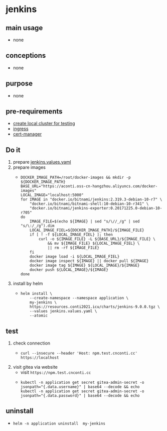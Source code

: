 # jenkins

## main usage

* none

## conceptions

* none

## purpose
* none

## pre-requirements
* [create local cluster for testing](../resources/local.cluster.for.testing.md)
* [ingress](../basic/ingress.nginx.md)
* [cert-manager](../basic/cert.manager.md)

## Do it

1. prepare [jenkins.values.yaml](resources/jenkins.values.yaml.md)
2. prepare images
    * ```shell  
      DOCKER_IMAGE_PATH=/root/docker-images && mkdir -p ${DOCKER_IMAGE_PATH}
      BASE_URL="https://aconti.oss-cn-hangzhou.aliyuncs.com/docker-images"
      LOCAL_IMAGE="localhost:5000"
      for IMAGE in "docker.io/bitnami/jenkins:2.319.3-debian-10-r7" \
          "docker.io/bitnami/bitnami-shell:10-debian-10-r341" \
          "docker.io/bitnami/jenkins-exporter:0.20171225.0-debian-10-r705"
      do
          IMAGE_FILE=$(echo ${IMAGE} | sed "s/\//_/g" | sed "s/\:/_/g").dim
          LOCAL_IMAGE_FIEL=${DOCKER_IMAGE_PATH}/${IMAGE_FILE}
          if [ ! -f ${LOCAL_IMAGE_FIEL} ]; then
              curl -o ${IMAGE_FILE} -L ${BASE_URL}/${IMAGE_FILE} \
                  && mv ${IMAGE_FILE} ${LOCAL_IMAGE_FIEL} \
                  || rm -rf ${IMAGE_FILE}
          fi
          docker image load -i ${LOCAL_IMAGE_FIEL}
          docker image inspect ${IMAGE} || docker pull ${IMAGE}
          docker image tag ${IMAGE} ${LOCAL_IMAGE}/${IMAGE}
          docker push ${LOCAL_IMAGE}/${IMAGE}
      done
      ```
3. install by helm
    * ```shell
      helm install \
          --create-namespace --namespace application \
          my-jenkins \
          https://resources.conti2021.icu/charts/jenkins-9.0.0.tgz \
          --values jenkins.values.yaml \
          --atomic
      ```

## test
1. check connection
    * ```shell
      curl --insecure --header 'Host: npm.test.cnconti.cc' https://localhost
      ```
2. visit gitea via website
    * visit `https://npm.test.cnconti.cc`
    * ```shell
      kubectl -n application get secret gitea-admin-secret -o jsonpath="{.data.username}" | base64 --decode && echo
      kubectl -n application get secret gitea-admin-secret -o jsonpath="{.data.password}" | base64 --decode && echo
      ```
      
## uninstall 
* ```shell
  helm -n application uninstall  my-jenkins
  ```




















